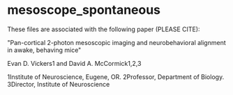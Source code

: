 # mesoscope_spontaneous

These files are associated with the following paper (PLEASE CITE):

"Pan-cortical 2-photon mesoscopic imaging and neurobehavioral alignment in awake, behaving mice"


Evan D. Vickers1 and David A. McCormick1,2,3

1Institute of Neuroscience, Eugene, OR. 2Professor, Department of Biology. 3Director, Institute of Neuroscience
